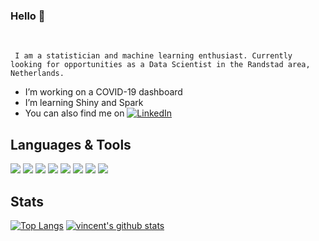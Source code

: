 ### Hello 👋

<br/>
     
     I am a statistician and machine learning enthusiast. Currently looking for opportunities as a Data Scientist in the Randstad area, Netherlands.

- I’m working on a COVID-19 dashboard
- I’m learning Shiny and Spark 
- You can also find me on [![LinkedIn][3.2]][3]

[3]: https://www.linkedin.com/in/vincent-buekers-78a231140/
[3.2]: https://raw.githubusercontent.com/MartinHeinz/MartinHeinz/master/linkedin-3-16.png (LinkedIn icon without padding)

## Languages & Tools

![](https://img.shields.io/badge/Windows-OS-informational?style=flat&logo=windows&logoColor=white&color=2bbc8a)
![](https://img.shields.io/badge/OS-MacOS-informational?style=flat&logo=Apple&logoColor=white&color=2bbc8a)
![](https://img.shields.io/badge/Code-Python-informational?style=flat&logo=python&logoColor=white&color=2bbc8a)
![](https://img.shields.io/badge/IDE-Jupyter-informational?style=flat&logo=jupyter&logoColor=white&color=2bbc8a)
![](https://img.shields.io/badge/Code-R-informational?style=flat&logo=R&logoColor=white&color=2bbc8a)
![](https://img.shields.io/badge/IDE-RStudio-informational?style=flat&logo=RStudio&logoColor=white&color=2bbc8a)
![](https://img.shields.io/badge/Code-MATLAB-informational?style=flat&logo=mathworks&logoColor=white&color=2bbc8a)
![](https://img.shields.io/badge/Typesetting-LaTeX-informational?style=flat&logo=overleaf&logoColor=white&color=2bbc8a)

## Stats

[![Top Langs](https://github-readme-stats.vercel.app/api/top-langs/?username=VincentBuekers&show_icons=true)](https://github.com/VincentBuekers/github-readme-stats)
[![vincent's github stats](https://github-readme-stats.vercel.app/api?username=VincentBuekers&show_icons=true)](https://github.com/VincentBuekers/github-readme-stats)
